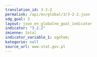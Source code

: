 ```yaml
---
translation_id: 3-2-2
permalink: /api/en/global/3/3-2-2.json
sdg_goal: 3
layout: json_en_globalne_goal_indicator
indicator: "3.2.2"
zmienne: total
indicator_variable_1: ogółem;
kategorie: null
source_url: www.stat.gov.pl
---
```

